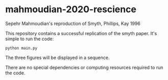 # mahmoudian-2020-rescience
Sepehr Mahmoudian's reproduction of Smyth, Phillips, Kay 1996

This repository contains a successful replication of the smyth paper. It's simple to run the code:
```
python main.py
```

The three figures will be displayed in a sequence.

There are no special dependencies or computing resources required to run the code.
